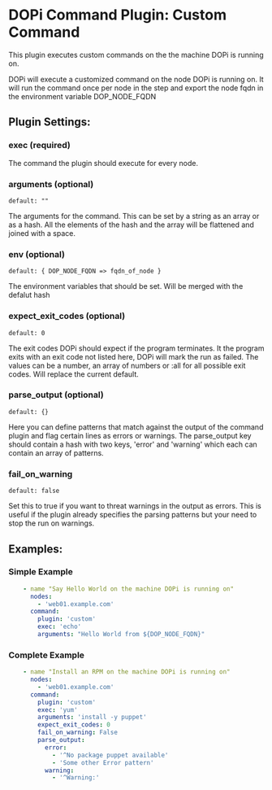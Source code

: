 # DOPi Command Plugin: Custom Command

This plugin executes custom commands on the the machine DOPi is running on.

DOPi will execute a customized command on the node DOPi is running on.
It will run the command once per node in the step and export the node
fqdn in the environment variable DOP_NODE_FQDN

## Plugin Settings:

### exec (required)

The command the plugin should execute for every node.

### arguments (optional)

`default: ""`

The arguments for the command. This can be set by a string as an array or
as a hash. All the elements of the hash and the array will be flattened
and joined with a space.

### env (optional)

`default: { DOP_NODE_FQDN => fqdn_of_node }`

The environment variables that should be set. Will be merged with the defalut hash

### expect_exit_codes (optional)

`default: 0`

The exit codes DOPi should expect if the program terminates. It the program
exits with an exit code not listed here, DOPi will mark the run as failed.
The values can be a number, an array of numbers or :all for all possible exit
codes. Will replace the current default.

### parse_output (optional)

`default: {}`

Here you can define patterns that match against the output of the command plugin
and flag certain lines as errors or warnings. The parse_output key should contain
a hash with two keys, 'error' and 'warning' which each can contain an array of
patterns.

### fail_on_warning

`default: false`

Set this to true if you want to threat warnings in the output as errors. This is
useful if the plugin already specifies the parsing patterns but your need to stop
the run on warnings.

## Examples:

### Simple Example

```YAML
    - name "Say Hello World on the machine DOPi is running on"
      nodes:
        - 'web01.example.com'
      command:
        plugin: 'custom'
        exec: 'echo'
        arguments: "Hello World from ${DOP_NODE_FQDN}"
```

### Complete Example

```YAML
    - name "Install an RPM on the machine DOPi is running on"
      nodes:
        - 'web01.example.com'
      command:
        plugin: 'custom'
        exec: 'yum'
        arguments: 'install -y puppet'
        expect_exit_codes: 0
        fail_on_warning: False
        parse_output:
          error:
            - '^No package puppet available'
            - 'Some other Error pattern'
          warning:
            - '^Warning:'
```

